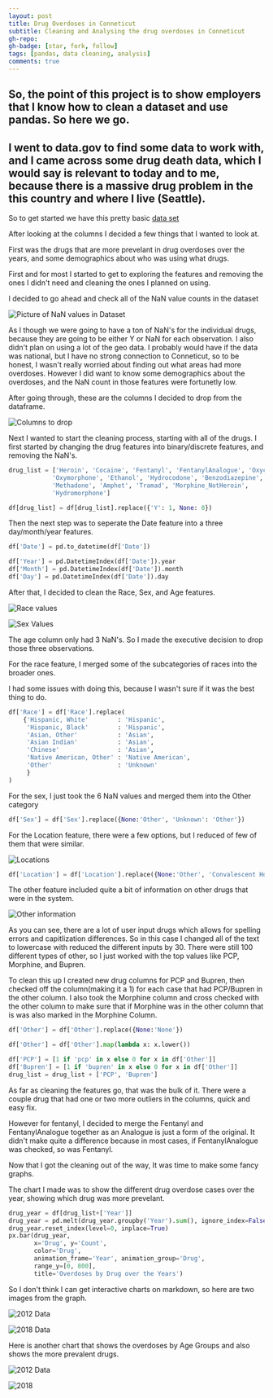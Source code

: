 ```yaml
---
layout: post
title: Drug Overdoses in Conneticut
subtitle: Cleaning and Analysing the drug overdoses in Conneticut
gh-repo:
gh-badge: [star, fork, follow]
tags: [pandas, data cleaning, analysis]
comments: true
---
```


## So, the point of this project is to show employers that I know how to clean a dataset and use pandas. So here we go.

## I went to data.gov to find some data to work with, and I came across some drug death data, which I would say is relevant to today and to me, because there is a massive drug problem in the this country and where I live (Seattle).

So to get started we have this pretty basic [data set](https://catalog.data.gov/dataset/accidental-drug-related-deaths-january-2012-sept-2015)

After looking at the columns I decided a few things that I wanted to look at. 

First was the drugs that are more prevelant in drug overdoses over the years, and some demographics about who was using what drugs. 

First and for most I started to get to exploring the features and removing the ones I didn't need and cleaning the ones I planned on using. 

I decided to go ahead and check all of the NaN value counts in the dataset

![Picture of NaN values in Dataset](/img/dodNAN.png)


As I though we were going to have a ton of NaN's for the individual drugs, because they are going to be either Y or NaN for each observation. I also didn't plan on using a lot of the geo data. I probably would have if the data was national, but I have no strong connection to Conneticut, so to be honest, I wasn't really worried about finding out what areas had more overdoses. However I did want to know some demographics about the overdoses, and the NaN count in those features were fortunetly low.

After going through, these are the columns I decided to drop from the dataframe.

![Columns to drop](/img/DODdropped.png)

Next I wanted to start the cleaning process, starting with all of the drugs. I first started by changing the drug features into binary/discrete features, and removing the NaN's.

```python
drug_list = ['Heroin', 'Cocaine', 'Fentanyl', 'FentanylAnalogue', 'Oxycodone',
            'Oxymorphone', 'Ethanol', 'Hydrocodone', 'Benzodiazepine',
            'Methadone', 'Amphet', 'Tramad', 'Morphine_NotHeroin',
            'Hydromorphone']

df[drug_list] = df[drug_list].replace({'Y': 1, None: 0})
```

Then the next step was to seperate the Date feature into a three day/month/year features.

```python
df['Date'] = pd.to_datetime(df['Date'])

df['Year'] = pd.DatetimeIndex(df['Date']).year
df['Month'] = pd.DatetimeIndex(df['Date']).month
df['Day'] = pd.DatetimeIndex(df['Date']).day
```

After that, I decided to clean the Race, Sex, and Age features.

![Race values](/img/DODrace.png)

![Sex Values](/img/DODsex.png)

The age column only had 3 NaN's. So I made the executive decision to drop those three observations.

For the race feature, I merged some of the subcategories of races into the broader ones.

I had some issues with doing this, because I wasn't sure if it was the best thing to do.

```python
df['Race'] = df['Race'].replace(
    {'Hispanic, White'        : 'Hispanic',
     'Hispanic, Black'        : 'Hispanic',
     'Asian, Other'           : 'Asian',
     'Asian Indian'           : 'Asian',
     'Chinese'                : 'Asian',
     'Native American, Other' : 'Native American',
     'Other'                  : 'Unknown'
     }
)
```

For the sex, I just took the 6 NaN values and merged them into the Other category

```python
df['Sex'] = df['Sex'].replace({None:'Other', 'Unknown': 'Other'})
```

For the Location feature, there were a few options, but I reduced of few of them that were similar. 

![Locations](/img/DODlocation.png)

```python
df['Location'] = df['Location'].replace({None:'Other', 'Convalescent Home':'Hospice', 'Nursing Home':'Hospice'})
```
The other feature included quite a bit of information on other drugs that were in the system.

![Other information](/img/DODother.png)

As you can see, there are a lot of user input drugs which allows for spelling errors and capitlization differences.
So in this case I changed all of the text to lowercase with reduced the different inputs by 30. There were still 100 different types of other, so I just worked with the top values like PCP, Morphine, and Bupren.

To clean this up I created new drug columns for PCP and Bupren, then checked off the column(making it a 1) for each case that had PCP/Bupren in the other column. I also took the Morphine column and cross checked with the other column to make sure that if Morphine was in the other column that is was also marked in the Morphine Column.

```python
df['Other'] = df['Other'].replace({None:'None'})

df['Other'] = df['Other'].map(lambda x: x.lower())

df['PCP'] = [1 if 'pcp' in x else 0 for x in df['Other']]
df['Bupren'] = [1 if 'bupren' in x else 0 for x in df['Other']]
drug_list = drug_list + ['PCP', 'Bupren']
```

As far as cleaning the features go, that was the bulk of it. There were a couple drug that had one or two more outliers in the columns, quick and easy fix.

However for fentanyl, I decided to merge the Fentanyl and FentanylAnalogue together as an Analogue is just a form of the original. It didn't make quite a difference because in most cases, if FentanylAnalogue was checked, so was Fentanyl.

Now that I got the cleaning out of the way, It was time to make some fancy graphs.

The chart I made was to show the different drug overdose cases over the year, showing which drug was more prevelant.

```python
drug_year = df[drug_list+['Year']]
drug_year = pd.melt(drug_year.groupby('Year').sum(), ignore_index=False, var_name='Drug', value_name='Count')
drug_year.reset_index(level=0, inplace=True)
px.bar(drug_year,
       x='Drug', y='Count',
       color='Drug',
       animation_frame='Year', animation_group='Drug',
       range_y=[0, 800],
       title='Overdoses by Drug over the Years')
```
So I don't think I can get interactive charts on markdown, so here are two images from the graph.

![2012 Data](/img/DODyears1.png)

![2018 Data](/img/DODYears2.png)

Here is another chart that shows the overdoses by Age Groups and also shows the more prevalent drugs.

![2012 Data](/img/DODage1.png)

![2018](/img/DODage2.png)